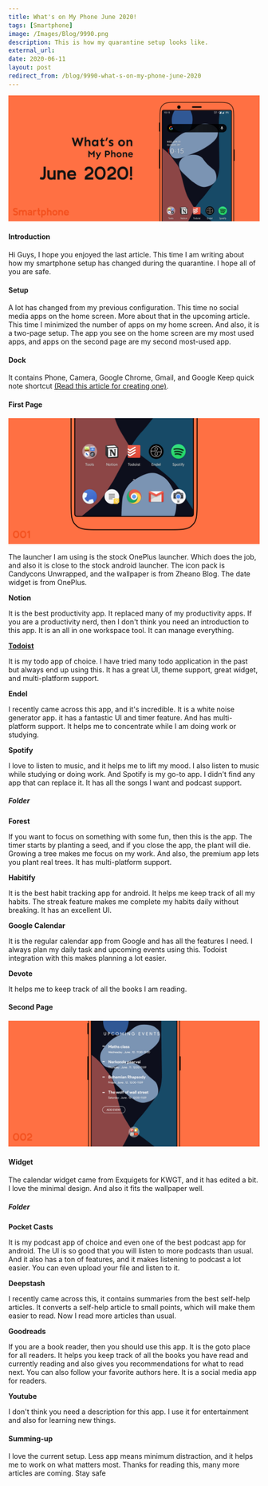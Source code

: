 ```yaml
---
title: What's on My Phone June 2020!
tags: [Smartphone]
image: /Images/Blog/9990.png
description: This is how my quarantine setup looks like.
external_url:
date: 2020-06-11
layout: post
redirect_from: /blog/9990-what-s-on-my-phone-june-2020
---
```


![alt text](/Images/Blog/9990.png "1")

#### **Introduction**

Hi Guys, I hope you enjoyed the last article. This time I am writing about how my smartphone setup has changed during the quarantine. I hope all of you are safe.

#### **Setup**

A lot has changed from my previous configuration. This time no social media apps on the home screen. More about that in the upcoming article. This time I minimized the number of apps on my home screen. And also, it is a two-page setup. The app you see on the home screen are my most used apps, and apps on the second page are my second most-used app.

#### **Dock**

It contains Phone, Camera, Google Chrome, Gmail, and Google Keep quick note shortcut [(Read this article for creating one)](https://vyshnav.netlify.app/blog/quick-note-taking-using-google-keep).

#### **First Page**

![alt text](/Images/Blog/9990-1.png "1")

The launcher I am using is the stock OnePlus launcher. Which does the job, and also it is close to the stock android launcher. The icon pack is Candycons Unwrapped, and the wallpaper is from Zheano Blog. The date widget is from OnePlus.

**Notion**

It is the best productivity app. It replaced many of my productivity apps. If you are a productivity nerd, then I don't think you need an introduction to this app. It is an all in one workspace tool. It can manage everything.

**[Todoist](https://doist.grsm.io/vyshnavgangadharan6232)**

It is my todo app of choice. I have tried many todo application in the past but always end up using this. It has a great UI, theme support, great widget, and multi-platform support.

**Endel**

I recently came across this app, and it's incredible. It is a white noise generator app. it has a fantastic UI and timer feature. And has multi-platform support. It helps me to concentrate while I am doing work or studying.

**Spotify**

I love to listen to music, and it helps me to lift my mood. I also listen to music while studying or doing work. And Spotify is my go-to app. I didn't find any app that can replace it. It has all the songs I want and podcast support.

##### **Folder**

**Forest**

If you want to focus on something with some fun, then this is the app. The timer starts by planting a seed, and if you close the app, the plant will die. Growing a tree makes me focus on my work. And also, the premium app lets you plant real trees. It has multi-platform support.

**Habitify**

It is the best habit tracking app for android. It helps me keep track of all my habits. The streak feature makes me complete my habits daily without breaking. It has an excellent UI.

**Google Calendar**

It is the regular calendar app from Google and has all the features I need. I always plan my daily task and upcoming events using this. Todoist integration with this makes planning a lot easier.

**Devote**

It helps me to keep track of all the books I am reading.

#### **Second Page**

![alt text](/Images/Blog/9990-2.png "1")

#### **Widget**

The calendar widget came from Exquigets for KWGT, and it has edited a bit. I love the minimal design. And also it fits the wallpaper well.

##### **Folder**

**Pocket Casts**

It is my podcast app of choice and even one of the best podcast app for android. The UI is so good that you will listen to more podcasts than usual. And it also has a ton of features, and it makes listening to podcast a lot easier. You can even upload your file and listen to it.

**Deepstash**

I recently came across this, it contains summaries from the best self-help articles. It converts a self-help article to small points, which will make them easier to read. Now I read more articles than usual.

**Goodreads**

If you are a book reader, then you should use this app. It is the goto place for all readers. It helps you keep track of all the books you have read and currently reading and also gives you recommendations for what to read next. You can also follow your favorite authors here. It is a social media app for readers.

**Youtube**

I don't think you need a description for this app. I use it for entertainment and also for learning new things.

#### **Summing-up**

I love the current setup. Less app means minimum distraction, and it helps me to work on what matters most. Thanks for reading this, many more articles are coming. Stay safe